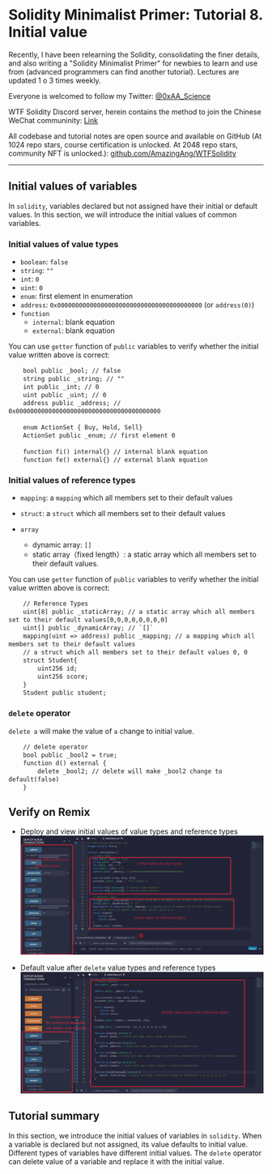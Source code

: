 # Solidity Minimalist Primer: Tutorial 8. Initial value

Recently, I have been relearning the Solidity, consolidating the finer details, and also writing a "Solidity Minimalist Primer" for newbies to learn and use from (advanced programmers can find another tutorial). Lectures are updated 1 o 3 times weekly. 

Everyone is welcomed to follow my Twitter: [@0xAA_Science](https://twitter.com/0xAA_Science)

WTF Solidity Discord server, herein contains the method to join the Chinese WeChat communinity: [Link](https://discord.gg/5akcruXrsk)

All codebase and tutorial notes are open source and available on GitHub (At 1024 repo stars, course certification is unlocked. At 2048 repo stars, community NFT is unlocked.): [github.com/AmazingAng/WTFSolidity](https://github.com/AmazingAng/WTFSolidity)

-----

## Initial values of variables

In `solidity`, variables declared but not assigned have their initial or default values. In this section, we will introduce the initial values of common variables.

### Initial values of value types

- `boolean`: `false`
- `string`: `""`
- `int`: `0`
- `uint`: `0`
- `enum`: first element in enumeration
- `address`: `0x0000000000000000000000000000000000000000` (or `address(0)`)
- `function`
    - `internal`: blank equation
    - `external`: blank equation

You can use `getter` function of `public` variables to verify whether the initial value written above is correct:
```solidity
    bool public _bool; // false
    string public _string; // ""
    int public _int; // 0
    uint public _uint; // 0
    address public _address; // 0x0000000000000000000000000000000000000000

    enum ActionSet { Buy, Hold, Sell}
    ActionSet public _enum; // first element 0

    function fi() internal{} // internal blank equation
    function fe() external{} // external blank equation
```

### Initial values of reference types
- `mapping`: a `mapping` which all members set to their default values
- `struct`: a `struct` which all members set to their default values

- `array`
    - dynamic array: `[]`
    - static array（fixed length）: a static array which all members set to their default values.

You can use `getter` function of `public` variables to verify whether the initial value written above is correct:
```solidity
    // Reference Types
    uint[8] public _staticArray; // a static array which all members set to their default values[0,0,0,0,0,0,0,0]
    uint[] public _dynamicArray; // `[]`
    mapping(uint => address) public _mapping; // a mapping which all members set to their default values
    // a struct which all members set to their default values 0, 0
    struct Student{
        uint256 id;
        uint256 score; 
    }
    Student public student;
```

### `delete` operator
`delete a` will make the value of `a` change to initial value.
```solidity
    // delete operator
    bool public _bool2 = true; 
    function d() external {
        delete _bool2; // delete will make _bool2 change to default(false)
    }
```
## Verify on Remix
- Deploy and view initial values of value types and reference types
![](./img/8-1_en.jpg)

- Default value after `delete` value types and reference types
![](./img/8-2_en.jpg)

## Tutorial summary
In this section, we introduce the initial values of variables in `solidity`. When a variable is declared but not assigned, its value defaults to initial value. Different types of variables have different initial values. The `delete` operator can delete value of a variable and replace it with the initial value.
